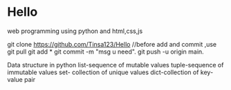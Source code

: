 # Hello
web programming using python and html,css,js
 
 git clone https://github.com/Tinsa123/Hello 
 //before add and commit ,use
 git pull
 git add *
 git commit -m "msg u need".
 git push -u origin main.

 Data structure in python
 list-sequence of mutable values
 tuple-sequence of immutable values
 set- collection of unique values
 dict-collection of key-value pair